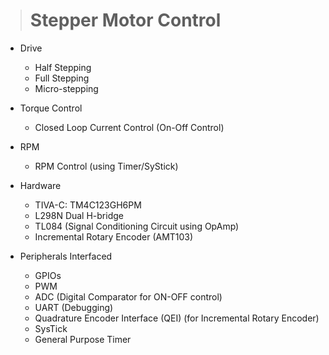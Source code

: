 >#  Stepper Motor Control

* Drive
  * Half Stepping
  * Full Stepping
  * Micro-stepping

* Torque Control
    * Closed Loop Current Control (On-Off Control)

* RPM 
  * RPM Control (using Timer/SyStick)

* Hardware
  * TIVA-C: TM4C123GH6PM
  * L298N Dual H-bridge
  * TL084 (Signal Conditioning Circuit using OpAmp)
  * Incremental Rotary Encoder (AMT103) 


* Peripherals Interfaced
  * GPIOs
  * PWM
  * ADC (Digital Comparator for ON-OFF control)
  * UART (Debugging)
  * Quadrature Encoder Interface (QEI) (for Incremental Rotary Encoder)
  * SysTick
  * General Purpose Timer
